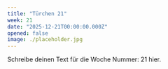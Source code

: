 ```yaml
---
title: "Türchen 21"
week: 21
date: "2025-12-21T00:00:00.000Z"
opened: false
image: ./placeholder.jpg
---
```


Schreibe deinen Text für die Woche Nummer: 21 hier.
